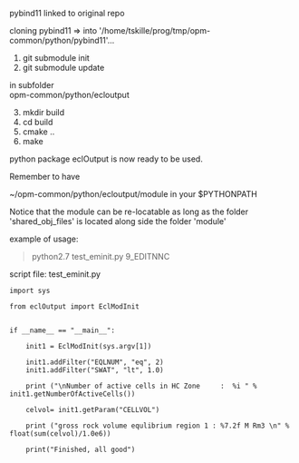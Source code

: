 pybind11 linked to original repo 


cloning pybind11 => into '/home/tskille/prog/tmp/opm-common/python/pybind11'...

1) git submodule init
2) git submodule update



in subfolder    
  opm-common/python/ecloutput
  
3) mkdir build
4) cd build
5) cmake ..
6) make 


python package eclOutput is now ready to be used.


Remember to have 

   ~/opm-common/python/ecloutput/module in your $PYTHONPATH


Notice that the module can be re-locatable as long as the folder 'shared_obj_files' is located 
along side the folder 'module' 


example of usage:


 > python2.7 test_eminit.py 9_EDITNNC


script file: test_eminit.py

    import sys

    from eclOutput import EclModInit
    
    
    if __name__ == "__main__":
        
        init1 = EclModInit(sys.argv[1])
        
        init1.addFilter("EQLNUM", "eq", 2) 
        init1.addFilter("SWAT", "lt", 1.0) 
         
        print ("\nNumber of active cells in HC Zone     :  %i " % init1.getNumberOfActiveCells())
    
        celvol= init1.getParam("CELLVOL")
        
        print ("gross rock volume equlibrium region 1 : %7.2f M Rm3 \n" % float(sum(celvol)/1.0e6))
            
        print("Finished, all good")


